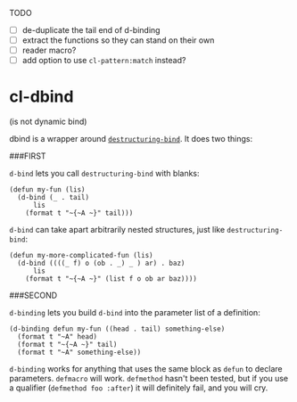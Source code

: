 TODO
- [ ] de-duplicate the tail end of d-binding
- [ ] extract the functions so they can stand on their own
- [ ] reader macro?
- [ ] add option to use `cl-pattern:match` instead?

# cl-dbind
(is not dynamic bind)

dbind is a wrapper around [`destructuring-bind`](http://www.lispworks.com/documentation/HyperSpec/Body/m_destru.htm). It does two things:

###FIRST

`d-bind` lets you call `destructuring-bind` with blanks:

```common-lisp
(defun my-fun (lis)
  (d-bind (_ . tail)
      lis
    (format t "~{~A ~}" tail)))
```
`d-bind` can take apart arbitrarily nested structures, just like `destructuring-bind`:
```common-lisp
(defun my-more-complicated-fun (lis)
  (d-bind ((((_ f) o (ob . _) _ ) ar) . baz)
      lis
    (format t "~{~A ~}" (list f o ob ar baz))))
```

###SECOND

`d-binding` lets you build `d-bind` into the parameter list of a definition:

```common-lisp
(d-binding defun my-fun ((head . tail) something-else)
  (format t "~A" head)
  (format t "~{~A ~}" tail)
  (format t "~A" something-else))
```

`d-binding` works for anything that uses the same block as `defun` to declare parameters. `defmacro` will work. `defmethod` hasn't been tested, but if you use a qualifier (`defmethod foo :after`) it will definitely fail, and you will cry.
